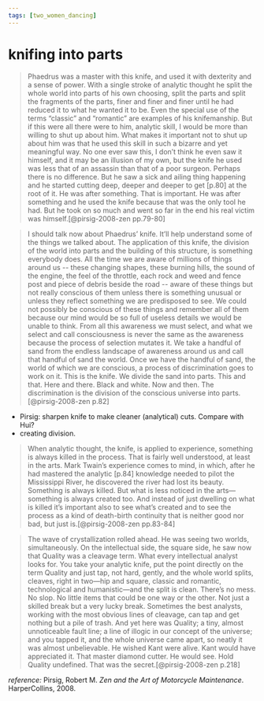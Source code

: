 ```yaml
---
tags: [two_women_dancing] 
---
```



# knifing into parts

> Phaedrus was a master with this knife, and used it with dexterity and a sense of power. With a single stroke of analytic thought he split the whole world into parts of his own choosing, split the parts and split the fragments of the parts, finer and finer and finer until he had reduced it to what he wanted it to be. Even the special use of the terms “classic” and “romantic” are examples of his knifemanship.
> But if this were all there were to him, analytic skill, I would be more than willing to shut up about him. What makes it important not to shut up about him was that he used this skill in such a bizarre and yet meaningful way. No one ever saw this, I don’t think he even saw it himself, and it may be an illusion of my own, but the knife he used was less that of an assassin than that of a poor surgeon. Perhaps there is no difference. But he saw a sick and ailing thing happening and he started cutting deep, deeper and deeper to get [p.80] at the root of it. He was after something. That is important. He was after something and he used the knife because that was the only tool he had. But he took on so much and went so far in the end his real victim was himself.[@pirsig-2008-zen pp.79-80]

> I should talk now about Phaedrus’ knife. It’ll help understand some of the things we talked about.
> The application of this knife, the division of the world into parts and the building of this structure, is something everybody does. All the time we are aware of millions of things around us -- these changing shapes, these burning hills, the sound of the engine, the feel of the throttle, each rock and weed and fence post and piece of debris beside the road -- aware of these things but not really conscious of them unless there is something unusual or unless they reflect something we are predisposed to see. We could not possibly be conscious of these things and remember all of them because our mind would be so full of useless details we would be unable to think. From all this awareness we must select, and what we select and call consciousness is never the same as the awareness because the process of selection mutates it. We take a handful of sand from the endless landscape of awareness around us and call that handful of sand the world.
> Once we have the handful of sand, the world of which we are conscious, a process of discrimination goes to work on it. This is the knife. We divide the sand into parts. This and that. Here and there. Black and white. Now and then. The discrimination is the division of the conscious universe into parts.[@pirsig-2008-zen p.82]

- Pirsig: sharpen knife to make cleaner (analytical) cuts. Compare with Hui?
- creating division. 

> When analytic thought, the knife, is applied to experience, something is always killed in the process. That is fairly well understood, at least in the arts. Mark Twain’s experience comes to mind, in which, after he had mastered the analytic [p.84] knowledge needed to pilot the Mississippi River, he discovered the river had lost its beauty. Something is always killed. But what is less noticed in the arts—something is always created too. And instead of just dwelling on what is killed it’s important also to see what’s created and to see the process as a kind of death-birth continuity that is neither good nor bad, but just is.[@pirsig-2008-zen pp.83-84]

> The wave of crystallization rolled ahead. He was seeing two worlds, simultaneously. On the intellectual side, the square side, he saw now that Quality was a cleavage term. What every intellectual analyst looks for. You take your analytic knife, put the point directly on the term Quality and just tap, not hard, gently, and the whole world splits, cleaves, right in two—hip and square, classic and romantic, technological and humanistic—and the split is clean. There’s no mess. No slop. No little items that could be one way or the other. Not just a skilled break but a very lucky break. Sometimes the best analysts, working with the most obvious lines of cleavage, can tap and get nothing but a pile of trash. And yet here was Quality; a tiny, almost unnoticeable fault line; a line of illogic in our concept of the universe; and you tapped it, and the whole universe came apart, so neatly it was almost unbelievable. He wished Kant were alive. Kant would have appreciated it. That master diamond cutter. He would see. Hold Quality undefined. That was the secret.[@pirsig-2008-zen p.218]

_reference:_ Pirsig, Robert M. _Zen and the Art of Motorcycle Maintenance_. HarperCollins, 2008.